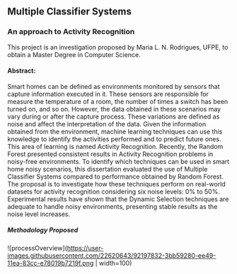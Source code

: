 ## Multiple Classifier Systems
### An approach to Activity Recognition

This project is an investigation proposed by Maria L. N. Rodrigues, UFPE, to obtain a Master Degree in Computer Science.

#### Abstract:

Smart homes can be defined as environments monitored by sensors that capture information executed in it. These sensors are responsible for measure the temperature of a room, the number of times a switch has been turned on, and so on. However, the data obtained in these scenarios may vary during or after the capture process. These variations are defined as noise and affect the interpretation of the data. Given the information obtained from the environment, machine learning techniques can use this knowledge to identify the activities performed and to predict future ones. This area of learning is named Activity Recognition. Recently, the Random Forest presented consistent results in Activity Recognition problems in noisy-free environments. To identify which techniques can be used in smart home noisy scenarios, this dissertation evaluated the use of Multiple Classifier Systems compared to performance obtained by Random Forest. The proposal is to investigate how these techniques perform on real-world datasets for activity recognition considering six noise levels: 0% to 50%. Experimental results have shown that the Dynamic Selection techniques are adequate to handle noisy environments, presenting stable results as the noise level increases.

##### Methodology Proposed

![processOverview](https://user-images.githubusercontent.com/22620643/92197832-3bb59280-ee49-11ea-83cc-e78019b7219f.png | width=100)

